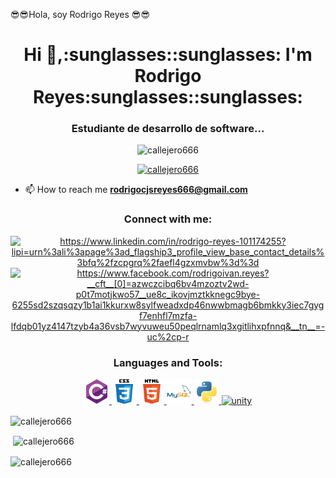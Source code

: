 :sunglasses::sunglasses:Hola, soy Rodrigo Reyes :sunglasses::sunglasses:</h1>
<h1 align="center">Hi 👋,:sunglasses::sunglasses: I'm Rodrigo Reyes:sunglasses::sunglasses:</h1>

<h3 align="center">Estudiante de desarrollo de software...</h3>

<p align="center"> 
<img src="https://www.pexels.com/es-es/foto/cuatro-personas-que-usan-computadoras-portatiles-y-telefonos-inteligentes-3277808/" 
alt="callejero666" /> </p>

<p align="center"> <a href="https://github.com/ryo-ma/github-profile-trophy"><img src="https://github-profile-trophy.vercel.app/?username=callejero666" alt="callejero666" /></a> </p>

- 📫 How to reach me **rodrigocjsreyes666@gmail.com**

<h3 align="center">Connect with me:</h3>
<p align="center">
<a href="https://linkedin.com/in/https://www.linkedin.com/in/rodrigo-reyes-101174255?lipi=urn%3ali%3apage%3ad_flagship3_profile_view_base_contact_details%3bfq%2fzcpgrq%2faefl4gzxmvbw%3d%3d" target="blank"><img align="center" src="https://raw.githubusercontent.com/rahuldkjain/github-profile-readme-generator/master/src/images/icons/Social/linked-in-alt.svg" alt="https://www.linkedin.com/in/rodrigo-reyes-101174255?lipi=urn%3ali%3apage%3ad_flagship3_profile_view_base_contact_details%3bfq%2fzcpgrq%2faefl4gzxmvbw%3d%3d" height="30" width="40" /></a>
<a href="https://fb.com/https://www.facebook.com/rodrigoivan.reyes?__cft__[0]=azwczcibq6bv4mzoztv2wd-p0t7motjkwo57__ue8c_ikovjmztkknegc9bye-6255sd2szqsqzy1b1ai1kkurxw8sylfweadxdp46nwwbmagb6bmkky3iec7gygf7enhfl7mzfa-lfdqb01yz4147tzyb4a36vsb7wyvuweu50peqlrnamlq3xgitlihxpfnnq&__tn__=-uc%2cp-r" target="blank"><img align="center" src="https://raw.githubusercontent.com/rahuldkjain/github-profile-readme-generator/master/src/images/icons/Social/facebook.svg" alt="https://www.facebook.com/rodrigoivan.reyes?__cft__[0]=azwczcibq6bv4mzoztv2wd-p0t7motjkwo57__ue8c_ikovjmztkknegc9bye-6255sd2szqsqzy1b1ai1kkurxw8sylfweadxdp46nwwbmagb6bmkky3iec7gygf7enhfl7mzfa-lfdqb01yz4147tzyb4a36vsb7wyvuweu50peqlrnamlq3xgitlihxpfnnq&__tn__=-uc%2cp-r" height="30" width="40" /></a>

</p>

<h3 align="center">Languages and Tools:</h3>
<p align="center"> <a href="https://www.w3schools.com/cs/" target="_blank" rel="noreferrer"> <img src="https://raw.githubusercontent.com/devicons/devicon/master/icons/csharp/csharp-original.svg" alt="csharp" width="40" height="40"/> </a> <a href="https://www.w3schools.com/css/" target="_blank" rel="noreferrer"> <img src="https://raw.githubusercontent.com/devicons/devicon/master/icons/css3/css3-original-wordmark.svg" alt="css3" width="40" height="40"/> </a> <a href="https://www.w3.org/html/" target="_blank" rel="noreferrer"> <img src="https://raw.githubusercontent.com/devicons/devicon/master/icons/html5/html5-original-wordmark.svg" alt="html5" width="40" height="40"/> </a> <a href="https://www.mysql.com/" target="_blank" rel="noreferrer"> <img src="https://raw.githubusercontent.com/devicons/devicon/master/icons/mysql/mysql-original-wordmark.svg" alt="mysql" width="40" height="40"/> </a> <a href="https://www.python.org" target="_blank" rel="noreferrer"> <img src="https://raw.githubusercontent.com/devicons/devicon/master/icons/python/python-original.svg" alt="python" width="40" height="40"/> </a> <a href="https://unity.com/" target="_blank" rel="noreferrer"> <img src="https://www.vectorlogo.zone/logos/unity3d/unity3d-icon.svg" alt="unity" width="40" height="40"/> </a> </p>

<p><img align="center" src="https://github-readme-stats.vercel.app/api/top-langs?username=callejero666&show_icons=true&locale=entransparent" alt="callejero666" /></p>

<p>&nbsp;<img align="center" src="https://github-readme-stats.vercel.app/api?username=callejero666&show_icons=true&locale=entransparent" alt="callejero666" /></p>

<p><img align="center" src="https://github-readme-streak-stats.herokuapp.com?user=Rodrigo%20Reyes&theme=transparent" alt="callejero666" /></p>
